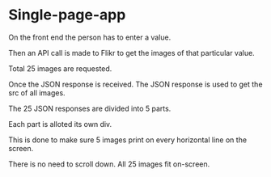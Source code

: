 # Single-page-app

On the front end the person has to enter a value.

Then an API call is made to Flikr to get the images of that particular value.

Total 25 images are requested.

Once the JSON response is received. The JSON response is used to get the src of all images.

The 25 JSON responses are divided into 5 parts.

Each part is alloted its own div.

This is done to make sure 5 images print on every horizontal line on the screen.

There is no need to scroll down. All 25 images fit on-screen.


